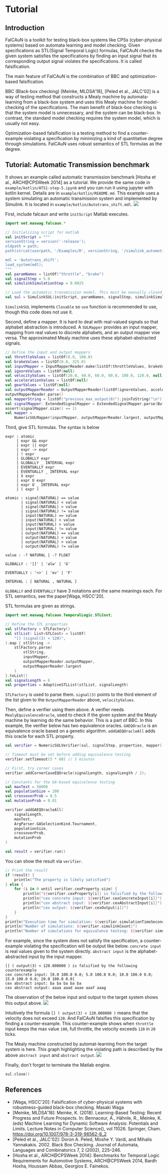 # Tutorial
## Introduction
FalCAuN is a toolkit for testing black-box systems like CPSs (cyber-physical systems) based on automata learning and model checking.
Given specifications as STL(Signal Temporal Logic) formulas,
FalCAuN checks the given system satisfies the specifications by finding an input signal that its corresponding output signal violates the specifications.
It is called falsification.

The main feature of FalCAuN is the combination of BBC and optimization-based falsification.

BBC (Black-box checking) [Meinke, MLDSA'18], [Peled et al., JALC'02] is a way of testing method that constructs a Mealy machine by automata-learning from a black-box system and
uses this Mealy machine for model-checking of the specifications.
The main benefit of black-box checking is that the system model is unnecessary, and the system can be black-box.
In contrast, the standard model checking requires the system model, which is usually not easy.


Optimization-based falsification is a testing method to find a counter-example
violating a specification by minimizing a kind of quantitative degree through simulations. FalCAuN uses robust semantics of STL formulas as the degree.

<!-- ![](bbc-workflow.png) -->

## Tutorial: Automatic Transmission benchmark
It shows an example called automatic transmission benchmark [Hoxha et al., ARCH@CPSWeek 2014] as a tutorial.
We provide the same code in `example/kotlin/ATS1-step-5.ipynb` and you can run it using jupyter with kotlin kernel.
Details are in `example/kotlin/README.md`.
This example uses a system simulating an automatic transmission system and implemented by Simulink.
It is located in `example/kotlin/Autotrans_shift.mdl`.
![](ats.png)

First, include falcaun and write `initScript` Matlab executes.
```kotlin
import net.maswag.falcaun.*

// Initializing script for matlab
val initScript = """
versionString = version('-release');
oldpath = path;
path(strcat(userpath, '/Examples/R', versionString, '/simulink_automotive/ModelingAnAutomaticTransmissionControllerExample/'), oldpath);

mdl = 'Autotrans_shift';
load_system(mdl);
"""
val paramNames = listOf("throttle", "brake")
val signalStep = 5.0
val simulinkSimulationStep = 0.0025

// Load the automatic transmission model. This must be manually closed!!
val sul = SimulinkSUL(initScript, paramNames, signalStep, simulinkSimulationStep)
```
`SimulinkSUL` implements `Closable` so `use` function is recommended to use, though this code does not use it.

Second, define a mapper.
It is hard to deal with real-valued signals so that
alphabet abstraction is introduced.
A `SULMapper` provides an input mapper, mapping from real values to discrete alphabets, and an output mapper vise versa.
The approximated Mealy machine uses these alphabet-abstracted signals.
```kotlin
// Define the input and output mappers
val throttleValues = listOf(0.0, 100.0)
val brakeValues = listOf(0.0, 325.0)
val inputMapper = InputMapperReader.make(listOf(throttleValues, brakeValues))
val ignoreValues = listOf(null)
val velocityValues = listOf(20.0, 40.0, 60.0, 80.0, 100.0, 120.0, null)
val accelerationValues = listOf(null)
val gearValues = listOf(null)
val outputMapperReader = OutputMapperReader(listOf(ignoreValues, accelerationValues, gearValues, velocityValues))
outputMapperReader.parse()
val mapperString = listOf("previous_max_output(0)").joinToString("\n")
val signalMapper: ExtendedSignalMapper = ExtendedSignalMapper.parse(BufferedReader(StringReader(mapperString)))
assert(signalMapper.size() == 1)
val mapper =
    NumericSULMapper(inputMapper, outputMapperReader.largest, outputMapperReader.outputMapper, signalMapper)
```

Third, give STL formulas.
The syntax is below
```
expr : atomic
     | expr && expr
     | expr || expr
     | expr -> expr
     | ! expr
     | GLOBALLY expr
     | GLOBALLY _ INTERVAL expr
     | EVENTUALLY expr
     | EVENTUALLY _ INTERVAL expr
     | X expr
     | expr U expr
     | expr U _ INTERVAL expr
     | ( expr )

atomic : signal(NATURAL) == value
       | signal(NATURAL) < value
       | signal(NATURAL) > value
       | signal(NATURAL) != value
       | input(NATURAL) == value
       | input(NATURAL) < value
       | input(NATURAL) > value
       | input(NATURAL) != value
       | output(NATURAL) == value
       | output(NATURAL) < value
       | output(NATURAL) > value
       | output(NATURAL) != value

value : -? NATURAL | -? FLOAT

GLOBALLY : '[]' | 'alw' | 'G'

EVENTUALLY : '<>' | 'ev' | 'F'

INTERVAL : [ NATURAL , NATURAL ]
```
`GLOBALLY` and `EVENTUALLY` have 3 notations and the same meanings each.
For STL semantics, see the paper[Waga, HSCC'20].

STL formulas are given as strings.
```kotlin
import net.maswag.falcaun.TemporalLogic.STLCost;

// Define the STL properties
val stlFactory = STLFactory()
val stlList: List<STLCost> = listOf(
    "[] (signal(3) < 120)",
).map { stlString ->
    stlFactory.parse(
        stlString,
        inputMapper,
        outputMapperReader.outputMapper,
        outputMapperReader.largest
    )
}.toList()
val signalLength = 6
val properties = AdaptiveSTLList(stlList, signalLength)
```
`STLFactory` is used to parse them.
`signal(3)` points to the third element of the list given to the `OutputMapperReader` above, `velocityValues`.

<!-- `AdaptiveSTLList` has the feature to find a violating signal efficiently. [Shijubo+, RV'21] -->

Then, define a verifier using them above.
A verifier needs `MealyEquivalenceOracle`, used to check
if the given system and the Mealy machine by learning do the same behavior.
This is a part of BBC.
In this example, the verifier below has two equivalence oracles.
`GAEQOracle` is an equivalence oracle based on a genetic algorithm.
`addGAEQOracleAll` adds this oracle for each STL property.
```kotlin
val verifier = NumericSULVerifier(sul, signalStep, properties, mapper)

// Timeout must be set before adding equivalence testing
verifier.setTimeout(5 * 60) // 5 minutes

// First, try corner cases
verifier.addCornerCaseEQOracle(signalLength, signalLength / 2);

// Constants for the GA-based equivalence testing
val maxTest = 50000
val populationSize = 200
val crossoverProb = 0.5
val mutationProb = 0.01

verifier.addGAEQOracleAll(
    signalLength,
    maxTest,
    ArgParser.GASelectionKind.Tournament,
    populationSize,
    crossoverProb,
    mutationProb
)

val result = verifier.run()
```

You can show the result via `verifier`.
```kotlin
// Print the result
if (result) {
    println("The property is likely satisfied")
} else {
    for (i in 0 until verifier.cexProperty.size) {
        println("${verifier.cexProperty[i]} is falsified by the following counterexample")
        println("cex concrete input: ${verifier.cexConcreteInput[i]}")
        println("cex abstract input: ${verifier.cexAbstractInput[i]}")
        println("cex output: ${verifier.cexOutput[i]}")
    }
}
println("Execution time for simulation: ${verifier.simulationTimeSecond} [sec]")
println("Number of simulations: ${verifier.simulinkCount}")
println("Number of simulations for equivalence testing: ${verifier.simulinkCountForEqTest}")
```

For example, since the system does not satisfy the specification,
a counter-example violating the specification will be output like below.
`concrete input` is real values given to the system directly.
`abstract input` is the alphabet-abstracted input by the input mapper.
```
[] ( output(3) < 120.000000 ) is falsified by the following counterexample
cex concrete input: [0.0 100.0 0.0; 5.0 100.0 0.0; 10.0 100.0 0.0; 15.0 100.0 0.0; 20.0 100.0 0.0]
cex abstract input: ba ba ba ba ba
cex abstract output: aaaa aaad aaae aaaf aaag
```

The observation of the below input and output to the target system shows this output above.
![](timeline.png)

Intuitively the formula `[] ( output(3) < 120.000000 )` means that
the velocity does not exceed `120`.
And FalCAuN falsifies this specification by finding a counter-example.
This counter-example shows when `throttle` input keeps the max value `100`, full throttle, the velocity exceeds `120` in `20` ticks.

The Mealy machine constructed by automat-learning from the target system is here.
This graph highlighting the violating path is described by the above `abstract input` and `abstract output`.
![](learned-mealy-machine.png)


Finally, don't forget to terminate the Matlab engine.
```kotlin
sul.close()
```

References
----------

<!-- - [Shijubo+, RV'21] Efficient Black-Box Checking via Model Checking with Strengthened Specifications. Junya Shijubo, Masaki Waga, and Kohei Suenaga -->
- [Waga, HSCC'20]: Falsification of cyber-physical systems with robustness-guided black-box checking. Masaki Waga
- [Meinke, MLDSA'18]: Meinke, K. (2018). Learning-Based Testing: Recent Progress and Future Prospects. In: Bennaceur, A., Hähnle, R., Meinke, K. (eds) Machine Learning for Dynamic Software Analysis: Potentials and Limits. Lecture Notes in Computer Science(), vol 11026. Springer, Cham. https://doi.org/10.1007/978-3-319-96562-8_2
- [Peled et al., JALC'02]: Doron A. Peled, Moshe Y. Vardi, and Mihalis Yannakakis. 2002. Black Box Checking. Journal of Automata, Languages and Combinatorics 7, 2 (2002), 225–246.
- [Hoxha et al., ARCH@CPSWeek 2014]: Benchmarks for Temporal Logic Requirements for Automotive Systems, ARCH@CPSWeek 2014, Bardh Hoxha, Houssam Abbas, Georgios E. Fainekos.
